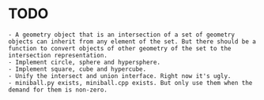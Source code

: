 TODO
====

    - A geometry object that is an intersection of a set of geometry objects can inherit from any element of the set. But there should be a function to convert objects of other geometry of the set to the intersection representation.
    - Implement circle, sphere and hypersphere.
    - Implement square, cube and hypercube.
    - Unify the intersect and union interface. Right now it's ugly.
    - miniball.py exists, miniball.cpp exists. But only use them when the demand for them is non-zero.
